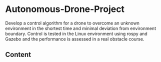 # Autonomous-Drone-Project
Develop a control algorithm for a drone to overcome an unknown environment in the shortest time and minimal deviation from environment boundary. Control is tested in the Linux environment using rospy and Gazebo and the performance is assessed in a real obstacle course. 

## Content


